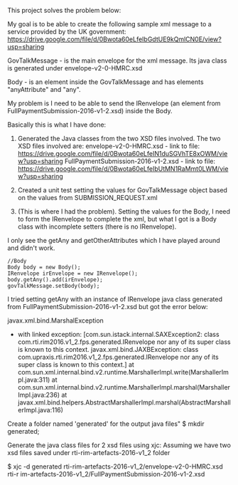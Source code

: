 This project solves the problem below:

My goal is to be able to create the following sample xml message to a service provided by the UK government: https://drive.google.com/file/d/0Bwota60eLfeIbGdtUE9kQmlCN0E/view?usp=sharing

GovTalkMessage - is the main envelope for the xml message. Its java class is generated under envelope-v2-0-HMRC.xsd

Body - is an element inside the GovTalkMessage and has elements "anyAttribute" and "any". 

My problem is I need to be able to send the IRenvelope (an element from FullPaymentSubmission-2016-v1-2.xsd) inside the Body.


Basically this is what I have done:
1. Generated the Java classes from the two XSD files involved. 
The two XSD files involved are: 
envelope-v2-0-HMRC.xsd - link to file: https://drive.google.com/file/d/0Bwota60eLfeIN1duSGVhTE8xOWM/view?usp=sharing 
FullPaymentSubmission-2016-v1-2.xsd - link to file: https://drive.google.com/file/d/0Bwota60eLfeIbUtMN1RaMmt0LWM/view?usp=sharing

2. Created a unit test setting the values for GovTalkMessage object based on the values from SUBMISSION_REQUEST.xml

3. (This is where I had the problem). Setting the values for the Body, I need to form the IRenvelope to complete the xml, but what I got is a Body class with incomplete setters (there is no IRenvelope).

I only see the getAny and getOtherAttributes which I have played around and didn't work.

    //Body
    Body body = new Body();
    IRenvelope irEnvelope = new IRenvelope();
    body.getAny().add(irEnvelope);
    govTalkMessage.setBody(body);


I tried setting getAny with an instance of IRenvelope java class generated from FullPaymentSubmission-2016-v1-2.xsd but got the error below:

javax.xml.bind.MarshalException
 - with linked exception:
[com.sun.istack.internal.SAXException2: class com.rti.rim2016.v1_2.fps.generated.IRenvelope nor any of its super class is known to this context.
javax.xml.bind.JAXBException: class com.upraxis.rti.rim2016.v1_2.fps.generated.IRenvelope nor any of its super class is known to this context.]
    at com.sun.xml.internal.bind.v2.runtime.MarshallerImpl.write(MarshallerImpl.java:311)
    at com.sun.xml.internal.bind.v2.runtime.MarshallerImpl.marshal(MarshallerImpl.java:236)
    at javax.xml.bind.helpers.AbstractMarshallerImpl.marshal(AbstractMarshallerImpl.java:116)

Create a folder named 'generated' for the output java files"
$ mkdir generated;

Generate the java class files for 2 xsd files using xjc:
Assuming we have two xsd files saved under rti-rim-artefacts-2016-v1_2 folder

$ xjc -d generated rti-rim-artefacts-2016-v1_2/envelope-v2-0-HMRC.xsd rti-r
im-artefacts-2016-v1_2/FullPaymentSubmission-2016-v1-2.xsd 

